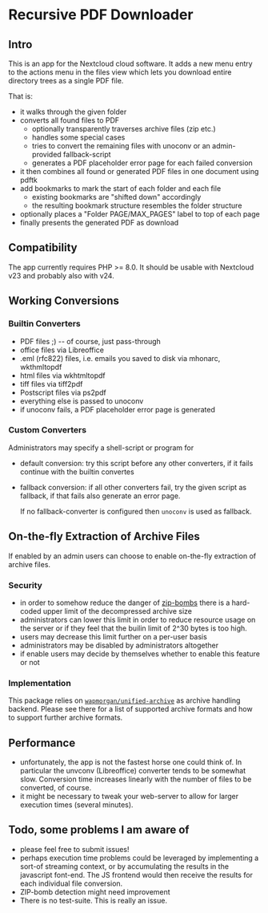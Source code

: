 # Recursive PDF Downloader

## Intro
This is an app for the Nextcloud cloud software. It adds a new menu
entry to the actions menu in the files view which lets you download
entire directory trees as a single PDF file.

That is:

- it walks through the given folder
- converts all found files to PDF
  - optionally transparently traverses archive files (zip etc.)
  - handles some special cases
  - tries to convert the remaining files with unoconv or an
    admin-provided fallback-script
  - generates a PDF placeholder error page for each failed conversion
- it then combines all found or generated PDF files in one document using pdftk
- add bookmarks to mark the start of each folder and each file
  - existing bookmarks are "shifted down" accordingly
  - the resulting bookmark structure resembles the folder structure
- optionally places a "Folder PAGE/MAX_PAGES" label to top of each page
- finally presents the generated PDF as download

## Compatibility
The app currently requires PHP >= 8.0. It should be usable with
Nextcloud v23 and probably also with v24.

## Working Conversions

### Builtin Converters

- PDF files ;) -- of course, just pass-through
- office files via Libreoffice
- .eml (rfc822) files, i.e. emails you saved to disk via mhonarc, wkthmltopdf
- html files via wkhtmltopdf
- tiff files via tiff2pdf
- Postscript files via ps2pdf
- everything else is passed to unoconv
- if unoconv fails, a PDF placeholder error page is generated

### Custom Converters
Administrators may specify a shell-script or program for

- default conversion: try this script before any other converters, if
  it fails continue with the builtin convertes
- fallback conversion: if all other converters fail, try the given
  script as fallback, if that fails also generate an error page.

  If no fallback-converter is configured then `unoconv` is used as fallback.

## On-the-fly Extraction of Archive Files
If enabled by an admin users can choose to enable on-the-fly
extraction of archive files.

### Security

- in order to somehow reduce the danger of
  [zip-bombs](https://en.wikipedia.org/wiki/Zip_bomb) there is a
  hard-coded upper limit of the decompressed archive size
- administrators can lower this limit in order to reduce resource
  usage on the server or if they feel that the builin limit of 2^30
  bytes is too high.
- users may decrease this limit further on a per-user basis
- administrators may be disabled by administrators altogether
- if enable users may decide by themselves whether to enable this
  feature or not

### Implementation
This package relies on
[`wapmorgan/unified-archive`](https://github.com/wapmorgan/UnifiedArchive)
as archive handling backend. Please see there for a list of supported
archive formats and how to support further archive formats.

## Performance
- unfortunately, the app is not the fastest horse one could think
  of. In particular the unvconv (Libreoffice) converter tends to be
  somewhat slow. Conversion time increases linearly with the number of
  files to be converted, of course.
- it might be necessary to tweak your web-server to allow for larger
  execution times (several minutes).

## Todo, some problems I am aware of
- please feel free to submit issues!
- perhaps execution time problems could be leveraged by implementing a
  sort-of streaming context, or by accumulating the results in the
  javascript font-end. The JS frontend would then receive the results
  for each individual file conversion.
- ZIP-bomb detection might need improvement
- There is no test-suite. This is really an issue.

